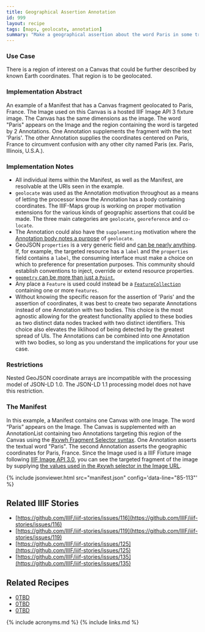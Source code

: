 ```yaml
---
title: Geographical Assertion Annotation 
id: 999
layout: recipe
tags: [maps, geolocate, annotation]
summary: "Make a geographical assertion about the word Paris in some transcription text."
---
```


### Use Case
There is a region of interest on a Canvas that could be further described by known Earth coordinates.  That region is to be geolocated.

### Implementation Abstract
An example of a Manifest that has a Canvas fragment geolocated to Paris, France.  The Image used on this Canvas is a hosted IIIF Image API 3 fixture image.  The Canvas has the same dimensions as the image.  The word "Paris" appears on the Image and the region containing the word is targeted by 2 Annotations.  One Annotation supplements the fragment with the text 'Paris'.  The other Annotation supplies the coordinates centered on Paris, France to circumvent confusion with any other city named Paris (ex. Paris, Illinois, U.S.A.).

### Implementation Notes
* All individual items within the Manifest, as well as the Manifest, are resolvable at the URIs seen in the example.  
* `geolocate` was used as the Annotation motivation throughout as a means of letting the processor know the Annotation has a body containing coordinates. The IIIF-Maps group is working on proper motivation extensions for the various kinds of geographic assertions that could be made. The three main categories are `geolocate`, `georeference` and `co-locate`.  
* The Annotation could also have the `supplementing` motivation where the [Annotation body notes a purpose](https://www.w3.org/TR/annotation-model/#purpose-for-external-web-resources) of `geolocate`.  
* GeoJSON `properties` is a very generic field and [can be nearly anything](https://tools.ietf.org/html/rfc7946#section-3.2). If, for example, the targeted resource has a `label` and the `properties` field contains a `label`, the consuming interface must make a choice on which to preference for presentation purposes. This community should establish conventions to inject, override or extend resource properties.
* [`geometry` can be more than just a `Point`.](https://tools.ietf.org/html/rfc7946#section-3.1)
* Any place a `Feature` is used could instead be a [`FeatureCollection`](geocollection.json) containing one or more `Features`.
* Without knowing the specific reason for the assertion of 'Paris' and the assertion of coordinates, it was best to create two separate Annotations instead of one Annotation with two bodies.  This choice is the most agnostic allowing for the greatest functionality applied to these bodies as two distinct data nodes tracked with two distinct identifiers.  This choice also elevates the liklihood of being detected by the greatest spread of UIs.  The Annotations can be combined into one Annotation with two bodies, so long as you understand the implications for your use case.  

### Restrictions
Nested GeoJSON coordinate arrays are incompatible with the processing model of JSON-LD 1.0. The JSON-LD 1.1 processing model does not have this restriction.  

### The Manifest
In this example, a Manifest contains one Canvas with one Image.  The word “Paris” appears on the Image. The Canvas is supplemented with an AnnotationList containing two Annotations targeting this region of the Canvas using the [#xywh Fragment Selector syntax](https://www.w3.org/TR/annotation-model/#fragment-selector).  One Annotation asserts the textual word "Paris".  The second Annotation asserts the geographic coordinates for Paris, France.  Since the Image used is a IIIF Fixture image following [IIIF Image API 3.0](https://iiif.io/api/image/3.0/), you can see the targeted fragment of the image by supplying [the values used in the #xywh selector in the Image URL](https://iiif.io/api/image/3.0/example/reference/59d09e6773341f28ea166e9f3c1e674f-gallica_ark_12148_bpt6k1526005v_f20/1300,3370,250,100/max/0/default.jpg). 

{% include jsonviewer.html src="manifest.json" config='data-line="85-113"' %}

## Related IIIF Stories
* [https://github.com/IIIF/iiif-stories/issues/116](https://github.com/IIIF/iiif-stories/issues/116)
* [https://github.com/IIIF/iiif-stories/issues/119](https://github.com/IIIF/iiif-stories/issues/119)
* [https://github.com/IIIF/iiif-stories/issues/125](https://github.com/IIIF/iiif-stories/issues/125)
* [https://github.com/IIIF/iiif-stories/issues/135](https://github.com/IIIF/iiif-stories/issues/135)

## Related Recipes
* [0TBD]()
* [0TBD]()
* [0TBD]()

{% include acronyms.md %}
{% include links.md %}
